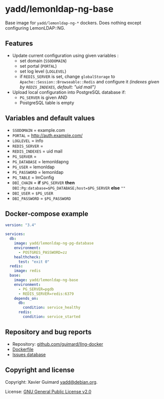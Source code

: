 # yadd/lemonldap-ng-base

Base image for `yadd/lemonldap-ng-*` dockers. Does nothing except configuring
LemonLDAP::NG.

## Features

* Update current configuration using given variables :
  * set domain (`SSODOMAIN`)
  * set portal (`PORTAL`)
  * set log level (`LOGLEVEL`)
  * if `REDIS_SERVER` is set, change `globalStorage` to `Apache::Session::Browseable::Redis` and configure it _(indexes given by `REDIS_INDEXES`, default: "uid mail")_
* Upload local configuration into PostgreSQL database if:
  * `PG_SERVER` is given AND
  * PostgreSQL table is empty

## Variables and default values

* `SSODOMAIN` = example.com
* `PORTAL` = http://auth.example.com/
* `LOGLEVEL` = info
* `REDIS_SERVER` =
* `REDIS_INDEXES` = uid mail
* `PG_SERVER` =
* `PG_DATABASE` = lemonldapng
* `PG_USER` = lemonldap
* `PG_PASSWORD` = lemonldap
* `PG_TABLE` = lmConfig
* `DBI_CHAIN` = **if** `$PG_SERVER` **then** `DBI:Pg:database=$PG_DATABASE;host=$PG_SERVER` **else** `""`
* `DBI_USER` = `$PG_USER`
* `DBI_PASSWORD` = `$PG_PASSWORD`

## Docker-compose example

```yaml
version: "3.4"

services:
  db:
    image: yadd/lemonldap-ng-pg-database
    environment:
      - POSTGRES_PASSWORD=zz
    healthcheck:
      test: "exit 0"
  redis:
    image: redis
  base:
    image: yadd/lemonldap-ng-base
    environment:
      - PG_SERVER=pgdb
      - REDIS_SERVER=redis:6379
    depends_on:
      db:
        condition: service_healthy
      redis:
        condition: service_started
```

## Repository and bug reports

* Repository: [github.com/guimard/llng-docker](https://github.com/guimard/llng-docker/tree/master/base)
* [Dockerfile](https://github.com/guimard/llng-docker/blob/master/base/Dockerfile)
* [Issues database](https://github.com/guimard/llng-docker/issues)

## Copyright and license

Copyright: Xavier Guimard <yadd@debian.org>.

License: [GNU General Public License v2.0](../LICENSE)

